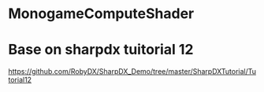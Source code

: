 # MonogameComputeShader


# Base on sharpdx tuitorial 12
https://github.com/RobyDX/SharpDX_Demo/tree/master/SharpDXTutorial/Tutorial12
